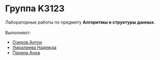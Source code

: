 # Группа K3123
Лабораторные работы по предмету **Алгоритмы и структуры данных**.<br /><br />
Выполняют:<br />
* [Озеров Антон](https://github.com/AlexMarticus)
* [Умралиева Надежда](https://github.com/Nadezhda-hp)
* [Панина Анна](https://github.com/paninanq)